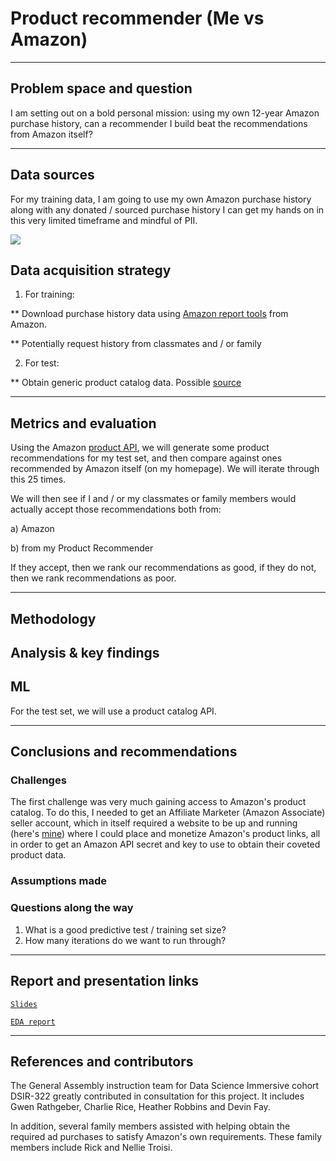 # Product recommender (Me vs Amazon)

- - - 

## Problem space and question

I am setting out on a bold personal mission: using my own 12-year Amazon purchase history, can a recommender I build beat the recommendations from Amazon itself?

- - -
## Data sources

For my training data, I am going to use my own Amazon purchase history along with any donated / sourced purchase history I can get my hands on in this very limited timeframe and mindful of PII.

![](http://media.corporate-ir.net/media_files/IROL/17/176060/Oct18/Amazon%20logo.PNG)


## Data acquisition strategy

1. For training:

** Download purchase history data using [Amazon report tools](https://www.amazon.com/gp/b2b/reports) from Amazon.

** Potentially request history from classmates and / or family


2. For test:

** Obtain generic product catalog data. Possible [source](https://data.world/promptcloud/amazon-product-listing-q2-2020/workspace/project-summary?agentid=promptcloud&datasetid=amazon-product-listing-q2-2020)

- - -
## Metrics and evaluation

Using the Amazon [product API](https://pypi.org/project/python-amazon-product-api/0.2.5/), we will generate some product recommendations for my test set, and then compare against ones recommended by Amazon itself (on my homepage). We will iterate through this 25 times.

We will then see if I and / or my classmates or family members would actually accept those recommendations both from:

a) Amazon

b) from my Product Recommender

If they accept, then we rank our recommendations as good, if they do not, then we rank recommendations as poor.

- - - 
## Methodology



## Analysis & key findings



## ML

For the test set, we will use a product catalog API.

- - - 

## Conclusions and recommendations

### Challenges

The first challenge was very much gaining access to Amazon's product catalog. To do this, I needed to get an Affiliate Marketer (Amazon Associate) seller account, which in itself required a website to be up and running (here's [mine](https://productincubator.co/)) where I could place and monetize Amazon's product links, all in order to get an Amazon API secret and key to use to obtain their coveted product data.

### Assumptions made

### Questions along the way

1. What is a good predictive test / training set size?
2. How many iterations do we want to run through?

- - -
## Report and presentation links

[`Slides`](https://docs.google.com/presentation/d/16-24og3wl4MC0OUlwuakeZuyuqF_WCxy1lFTB3g3K-8/edit?usp=sharing)

[`EDA report`](./code/Amazon-order-history-EDA.ipynb)

- - -
## References and contributors

The General Assembly instruction team for Data Science Immersive cohort DSIR-322 greatly contributed in consultation for this project. It includes Gwen Rathgeber, Charlie Rice, Heather Robbins and Devin Fay.

In addition, several family members assisted with helping obtain the required ad purchases to satisfy Amazon's own requirements. These family members include Rick and Nellie Troisi.
